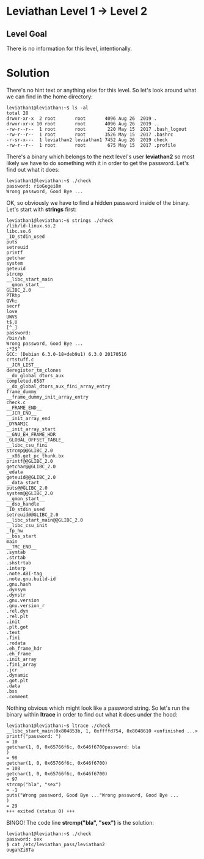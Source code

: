 Leviathan Level 1 → Level 2
===========================

Level Goal
----------

There is no information for this level, intentionally.

Solution
========

There's no hint text or anything else for this level. So let's look around what we can find in the home directory:

```
leviathan1@leviathan:~$ ls -al
total 28
drwxr-xr-x  2 root       root       4096 Aug 26  2019 .
drwxr-xr-x 10 root       root       4096 Aug 26  2019 ..
-rw-r--r--  1 root       root        220 May 15  2017 .bash_logout
-rw-r--r--  1 root       root       3526 May 15  2017 .bashrc
-r-sr-x---  1 leviathan2 leviathan1 7452 Aug 26  2019 check
-rw-r--r--  1 root       root        675 May 15  2017 .profile
```

There's a binary which belongs to the next level's user **leviathan2** so most likely we have to do something with it in order to get the password.
Let's find out what it does:

```
leviathan1@leviathan:~$ ./check
password: rioGegei8m
Wrong password, Good Bye ...
```

OK, so obviously we have to find a hidden password inside of the binary. Let's start with **strings** first:

```
leviathan1@leviathan:~$ strings ./check
/lib/ld-linux.so.2
libc.so.6
_IO_stdin_used
puts
setreuid
printf
getchar
system
geteuid
strcmp
__libc_start_main
__gmon_start__
GLIBC_2.0
PTRhp
QVh;
secrf
love
UWVS
t$,U
[^_]
password:
/bin/sh
Wrong password, Good Bye ...
;*2$"
GCC: (Debian 6.3.0-18+deb9u1) 6.3.0 20170516
crtstuff.c
__JCR_LIST__
deregister_tm_clones
__do_global_dtors_aux
completed.6587
__do_global_dtors_aux_fini_array_entry
frame_dummy
__frame_dummy_init_array_entry
check.c
__FRAME_END__
__JCR_END__
__init_array_end
_DYNAMIC
__init_array_start
__GNU_EH_FRAME_HDR
_GLOBAL_OFFSET_TABLE_
__libc_csu_fini
strcmp@@GLIBC_2.0
__x86.get_pc_thunk.bx
printf@@GLIBC_2.0
getchar@@GLIBC_2.0
_edata
geteuid@@GLIBC_2.0
__data_start
puts@@GLIBC_2.0
system@@GLIBC_2.0
__gmon_start__
__dso_handle
_IO_stdin_used
setreuid@@GLIBC_2.0
__libc_start_main@@GLIBC_2.0
__libc_csu_init
_fp_hw
__bss_start
main
__TMC_END__
.symtab
.strtab
.shstrtab
.interp
.note.ABI-tag
.note.gnu.build-id
.gnu.hash
.dynsym
.dynstr
.gnu.version
.gnu.version_r
.rel.dyn
.rel.plt
.init
.plt.got
.text
.fini
.rodata
.eh_frame_hdr
.eh_frame
.init_array
.fini_array
.jcr
.dynamic
.got.plt
.data
.bss
.comment
```

Nothing obvious which might look like a password string. So let's run the binary within **ltrace** in order to find out what it does under the hood:

```
leviathan1@leviathan:~$ ltrace ./check
__libc_start_main(0x804853b, 1, 0xffffd754, 0x8048610 <unfinished ...>
printf("password: ")                                                                                                             = 10
getchar(1, 0, 0x65766f6c, 0x646f6700password: bla
)                                                                                            = 98
getchar(1, 0, 0x65766f6c, 0x646f6700)                                                                                            = 108
getchar(1, 0, 0x65766f6c, 0x646f6700)                                                                                            = 97
strcmp("bla", "sex")                                                                                                             = -1
puts("Wrong password, Good Bye ..."Wrong password, Good Bye ...
)                                                                                             = 29
+++ exited (status 0) +++
```

BINGO! The code line **strcmp("bla", "sex")** is the solution:

```
leviathan1@leviathan:~$ ./check
password: sex
$ cat /etc/leviathan_pass/leviathan2
ougahZi8Ta
```
